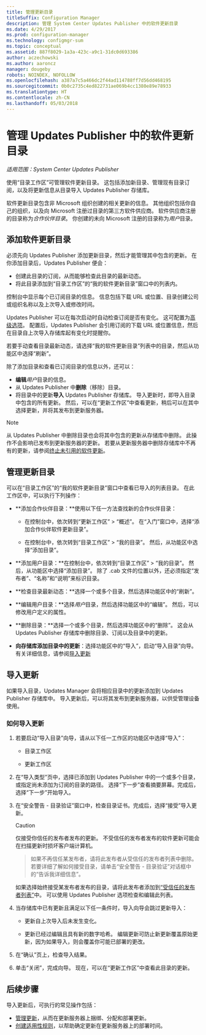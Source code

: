 ```yaml
---
title: 管理更新目录
titleSuffix: Configuration Manager
description: 管理 System Center Updates Publisher 中的软件更新目录
ms.date: 4/29/2017
ms.prod: configuration-manager
ms.technology: configmgr-sum
ms.topic: conceptual
ms.assetid: 887f8029-1a3a-423c-a9c1-31dc0d693386
author: aczechowski
ms.author: aaroncz
manager: dougeby
robots: NOINDEX, NOFOLLOW
ms.openlocfilehash: a387a7c5a466dc2f44ad114788ff7d56dd468195
ms.sourcegitcommit: 0b0c2735c4ed822731ae069b4cc1380e89e78933
ms.translationtype: HT
ms.contentlocale: zh-CN
ms.lasthandoff: 05/03/2018
---
```

# <a name="manage-software-update-catalogs-in-updates-publisher"></a>管理 Updates Publisher 中的软件更新目录

*适用范围：System Center Updates Publisher*

使用“目录工作区”可管理软件更新目录。 这包括添加新目录、管理现有目录订阅，以及将更新信息从目录导入 Updates Publisher 存储库。

软件更新目录包含非 Microsoft 组织创建的相关更新的信息。 其他组织包括你自己的组织，以及向 Microsoft 注册过目录的第三方软件供应商。 软件供应商注册的目录称为*合作伙伴目录*。 你创建的未向 Microsoft 注册的目录称为*用户*目录。

## <a name="add-software-update-catalogs"></a>添加软件更新目录
必须先向 Updates Publisher 添加更新目录，然后才能管理其中包含的更新。 在你添加目录后，Updates Publisher 便会：
-   创建此目录的订阅，从而能够检查此目录的最新动态。
-   将此目录添加到“目录工作区”的“我的软件更新目录”窗口中的列表内。  

控制台中显示每个已订阅目录的信息。 信息包括下载 URL 或位置、目录创建公司或组织名称以及上次导入或修改时间。

Updates Publisher 可以在每次启动时自动检查订阅是否有变化。 这可配置为[高级选项](/sccm/sum/tools/updates-publisher-options#advanced)。 配置后，Updates Publisher 会引用订阅的下载 URL 或位置信息，然后在目录自上次导入存储库起有变化时提醒你。

若要手动查看目录最新动态，请选择“我的软件更新目录”列表中的目录，然后从功能区中选择“刷新”。

除了添加目录和查看已订阅目录的信息以外，还可以：
-  **编辑***用户*目录的信息。
-  从 Updates Publisher 中**删除**（移除）目录。
-  将目录中的更新**导入** Updates Publisher 存储库。 导入更新时，即导入目录中包含的所有更新。 然后，可以在“更新工作区”中查看更新，稍后可以在其中选择更新，并将其发布到更新服务器。

> [!NOTE]   
> 从 Updates Publisher 中删除目录也会将其中包含的更新从存储库中删除。 此操作不会影响已发布到更新服务器的更新。 若要从更新服务器中删除存储库中不再有的更新，请参阅[终止未引用的软件更新](/sccm/sum/tools/updates-publisher-options#expire-unreferenced-software-updates)。

## <a name="manage-update-catalogs"></a>管理更新目录
可以在“目录工作区”的“我的软件更新目录”窗口中查看已导入的列表目录。 在此工作区中，可以执行下列操作：

-   **添加合作伙伴目录：**使用以下任一方法查找新的合作伙伴目录：

    -   在控制台中，依次转到“更新工作区” > “概述”。 在“入门”窗口中，选择“添加合作伙伴软件更新目录”。

    -   在控制台中，依次转到“目录工作区” > “我的目录”。 然后，从功能区中选择“添加目录”。

-   **添加用户目录：**在控制台中，依次转到“目录工作区” > “我的目录”。 然后，从功能区中选择“添加目录”。 除了 .cab 文件的位置以外，还必须指定“发布者”、“名称”和“说明”来标识目录。


-   **检查目录最新动态：**选择一个或多个目录，然后选择功能区中的“刷新”。

-   **编辑用户目录：**选择*用户*目录，然后选择功能区中的“编辑”。 然后，可以修改用户定义的属性。

-   **删除目录：**选择一个或多个目录，然后选择功能区中的“删除”。 这会从 Updates Publisher 存储库中删除目录、订阅以及目录中的更新。

-   **向存储库添加目录中的更新**：选择功能区中的“导入”，启动“导入目录”向导。 有关详细信息，请参阅[导入更新](#import-updates)

## <a name="import-updates"></a>导入更新
如果导入目录，Updates Manager 会将相应目录中的更新添加到 Updates Publisher 存储库中。 导入更新后，可以将其发布到更新服务器，以供受管理设备使用。

### <a name="to-import-updates"></a>如何导入更新
1.  若要启动“导入目录”向导，请从以下任一工作区的功能区中选择“导入”：

    -   目录工作区

    -   更新工作区

2.  在“导入类型”页中，选择已添加到 Updates Publisher 中的一个或多个目录，或指定尚未添加为订阅的目录的路径。 选择“下一步”查看摘要屏幕。完成后，选择“下一步”开始导入。

3.  在“安全警告 - 目录验证”窗口中，检查目录证书。完成后，选择“接受”导入更新。

    > [!CAUTION]    
    > 仅接受你信任的发布者发布的更新。 不受信任的发布者发布的软件更新可能会在扫描更新时损坏客户端计算机。

    >  如果不再信任某发布者，请将此发布者从受信任的发布者列表中删除。 若要详细了解如何接受目录，请单击“安全警告 - 目录验证”对话框中的“告诉我详细信息”。

    如果选择始终接受某发布者发布的目录，请将此发布者添加到[“受信任的发布者列表”](/sccm/sum/tools/updates-publisher-options#trusted-publishers)中。 可以使用 Updates Publisher 选项检查和编辑此列表。

4.  当存储库中已有更新且满足以下任一条件时，导入向导会跳过更新导入：

    -   更新自上次导入后未发生变化。

    -   更新已经过编辑且具有新的数字哈希。 编辑更新可防止新更新覆盖原始更新，因为如果导入，则会覆盖你可能已部署的更改。

5.  在“确认”页上，检查导入结果。

6.  单击“关闭”，完成向导。 现在，可以在“更新工作区”中查看此目录的更新。

## <a name="next-steps"></a>后续步骤
导入更新后，可执行的常见操作包括：
-   [管理更新](/sccm/sum/tools/manage-updates-with-updates-publisher)，从而在更新服务器上捆绑、分配和部署更新。
-   [创建适用性规则](/sccm/sum/tools/updates-publisher-applicability-rules)，以帮助确定更新在更新服务器上的部署时间。
